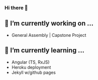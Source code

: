 ### Hi there 👋

## 🔭 I’m currently working on ...
- General Assembly | Capstone Project

##  🌱 I’m currently learning ...
- Angular (TS, RxJS)
- Heroku deployment
- Jekyll w/github pages
